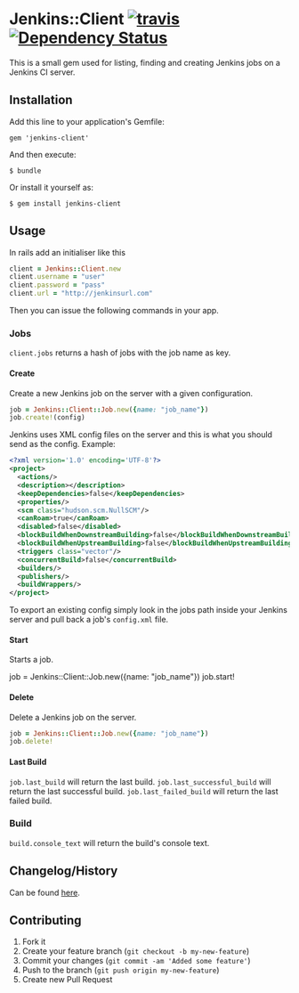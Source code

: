 # Jenkins::Client [![travis](https://secure.travis-ci.org/john-griffin/jenkins-client.png)](http://travis-ci.org/john-griffin/jenkins-client) [![Dependency Status](https://gemnasium.com/john-griffin/jenkins-client.png)](https://gemnasium.com/john-griffin/jenkins-client)

This is a small gem used for listing, finding and creating Jenkins jobs on a Jenkins CI server.

## Installation

Add this line to your application's Gemfile:

    gem 'jenkins-client'

And then execute:

    $ bundle

Or install it yourself as:

    $ gem install jenkins-client

## Usage

In rails add an initialiser like this

``` ruby
client = Jenkins::Client.new
client.username = "user"
client.password = "pass"
client.url = "http://jenkinsurl.com"
```

Then you can issue the following commands in your app.

### Jobs

`client.jobs` returns a hash of jobs with the job name as key.

#### Create

Create a new Jenkins job on the server with a given configuration.

``` ruby
job = Jenkins::Client::Job.new({name: "job_name"})
job.create!(config)
```

Jenkins uses XML config files on the server and this is what you should send as the config. Example:

``` xml
<?xml version='1.0' encoding='UTF-8'?>
<project>
  <actions/>
  <description></description>
  <keepDependencies>false</keepDependencies>
  <properties/>
  <scm class="hudson.scm.NullSCM"/>
  <canRoam>true</canRoam>
  <disabled>false</disabled>
  <blockBuildWhenDownstreamBuilding>false</blockBuildWhenDownstreamBuilding>
  <blockBuildWhenUpstreamBuilding>false</blockBuildWhenUpstreamBuilding>
  <triggers class="vector"/>
  <concurrentBuild>false</concurrentBuild>
  <builders/>
  <publishers/>
  <buildWrappers/>
</project>
```

To export an existing config simply look in the jobs path inside your Jenkins server and pull back a job's `config.xml` file.

#### Start

Starts a job.

job = Jenkins::Client::Job.new({name: "job_name"})
job.start!

#### Delete

Delete a Jenkins job on the server.

``` ruby
job = Jenkins::Client::Job.new({name: "job_name"})
job.delete!
```

#### Last Build

`job.last_build` will return the last build.
`job.last_successful_build` will return the last successful build.
`job.last_failed_build` will return the last failed build.

### Build

`build.console_text` will return the build's console text.

## Changelog/History

Can be found [here](https://github.com/john-griffin/jenkins-client/blob/master/CHANGELOG.md).

## Contributing

1. Fork it
2. Create your feature branch (`git checkout -b my-new-feature`)
3. Commit your changes (`git commit -am 'Added some feature'`)
4. Push to the branch (`git push origin my-new-feature`)
5. Create new Pull Request
